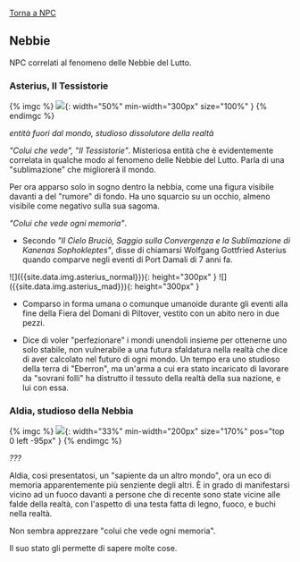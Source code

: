 [Torna a NPC](../npc)

## Nebbie

NPC correlati al fenomeno delle Nebbie del Lutto.

### Asterius, Il Tessistorie <span id="colui-che-vede"></span>

{% imgc %}
![](https://i.imgur.com/DiX1dUq.jpg){: width="50%" min-width="300px" size="100%" }
{% endimgc %}

*entità fuori dal mondo, studioso dissolutore della realtà*

*"Colui che vede", "Il Tessistorie"*. Misteriosa entità che è evidentemente correlata in qualche modo al fenomeno delle Nebbie del Lutto. Parla di una "sublimazione" che migliorerà il mondo.

Per ora apparso solo in sogno dentro la nebbia, come una figura visibile davanti a del "rumore" di fondo. Ha uno squarcio su un occhio, almeno visibile come negativo sulla sua sagoma.

*"Colui che vede ogni memoria"*.

- Secondo _"Il Cielo Bruciò, Saggio sulla Convergenza e la Sublimazione di Kanenas Sophokleptes"_, disse di chiamarsi Wolfgang Gottfried Asterius quando comparve negli eventi di Port Damali di 7 anni fa.

<div style="margin: auto" markdown="1">
![]({{site.data.img.asterius_normal}}){: height="300px" } ![]({{site.data.img.asterius_mad}}){: height="300px" }
</div>

- Comparso in forma umana o comunque umanoide durante gli eventi alla fine della Fiera del Domani di Piltover, vestito con un abito nero in due pezzi.

- Dice di voler "perfezionare" i mondi unendoli insieme per ottenerne uno solo stabile, non vulnerabile a una futura sfaldatura nella realtà che dice di aver calcolato nel futuro di ogni mondo. Un tempo era uno studioso della terra di "Eberron", ma un'arma a cui era stato incaricato di lavorare da "sovrani folli" ha distrutto il tessuto della realtà della sua nazione, e lui con essa.

### Aldia, studioso della Nebbia

{% imgc %}
![](https://i.imgur.com/DhQalMW.png){: width="33%" min-width="200px" size="170%" pos="top 0 left -95px" }
{% endimgc %}

*???*

Aldia, così presentatosi, un "sapiente da un altro mondo", ora un eco di memoria apparentemente più senziente degli altri. È in grado di manifestarsi vicino ad un fuoco davanti a persone che di recente sono state vicine alle falde della realtà, con l'aspetto di una testa fatta di legno, fuoco, e buchi nella realtà.

Non sembra apprezzare "colui che vede ogni memoria".

Il suo stato gli permette di sapere molte cose.